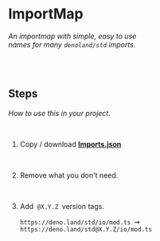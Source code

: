 
# ImportMap

*An importmap with simple, easy to use* <br>
*names for many `denoland/std` imports.*

<br>
<br>

## Steps

*How to use this in your project.*

<br>

1.  Copy / download **[Imports.json]**

    <br>

2.  Remove what you don't need.

    <br>

3.  Add  `@X.Y.Z`  version tags.

    `https://deno.land/std/io/mod.ts`  ➞  `https://deno.land/std@X.Y.Z/io/mod.ts`

<br>


[Imports.json]: https://github.com/DenoAndFriends/ImportMap/blob/main/Imports.json
